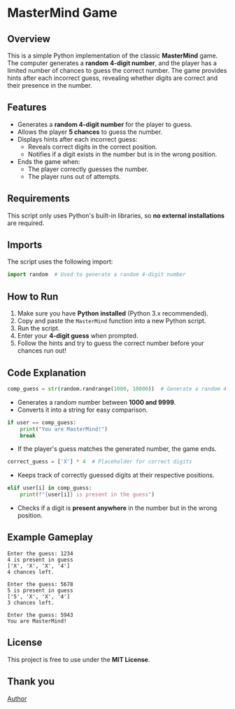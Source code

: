# MasterMind Game

## Overview
This is a simple Python implementation of the classic **MasterMind** game. The computer generates a **random 4-digit number**, and the player has a limited number of chances to guess the correct number. The game provides hints after each incorrect guess, revealing whether digits are correct and their presence in the number.

## Features
- Generates a **random 4-digit number** for the player to guess.
- Allows the player **5 chances** to guess the number.
- Displays hints after each incorrect guess:
  - Reveals correct digits in the correct position.
  - Notifies if a digit exists in the number but is in the wrong position.
- Ends the game when:
  - The player correctly guesses the number.
  - The player runs out of attempts.

## Requirements
This script only uses Python's built-in libraries, so **no external installations** are required.

## Imports
The script uses the following import:
```python
import random  # Used to generate a random 4-digit number
```

## How to Run
1. Make sure you have **Python installed** (Python 3.x recommended).
2. Copy and paste the `MasterMind` function into a new Python script.
3. Run the script.
4. Enter your **4-digit guess** when prompted.
5. Follow the hints and try to guess the correct number before your chances run out!

## Code Explanation
```python
comp_guess = str(random.randrange(1000, 10000))  # Generate a random 4-digit number
```
- Generates a random number between **1000 and 9999**.
- Converts it into a string for easy comparison.

```python
if user == comp_guess:
    print("You are MasterMind!")
    break
```
- If the player's guess matches the generated number, the game ends.

```python
correct_guess = ['X'] * 4  # Placeholder for correct digits
```
- Keeps track of correctly guessed digits at their respective positions.

```python
elif user[i] in comp_guess:
    print(f"{user[i]} is present in the guess")
```
- Checks if a digit is **present anywhere** in the number but in the wrong position.

## Example Gameplay
```
Enter the guess: 1234
4 is present in guess
['X', 'X', 'X', '4']
4 chances left.

Enter the guess: 5678
5 is present in guess
['5', 'X', 'X', '4']
3 chances left.

Enter the guess: 5943
You are MasterMind!
```

## License
This project is free to use under the **MIT License**.

## Thank you
[Author](https://github.com/abhinandan2540)

